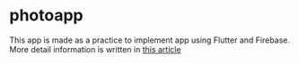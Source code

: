 # photoapp

This app is made as a practice to implement app using Flutter and Firebase.
More detail information is written in [this article](https://qiita.com/ninoko1995/items/722ae744c853e087f267)

